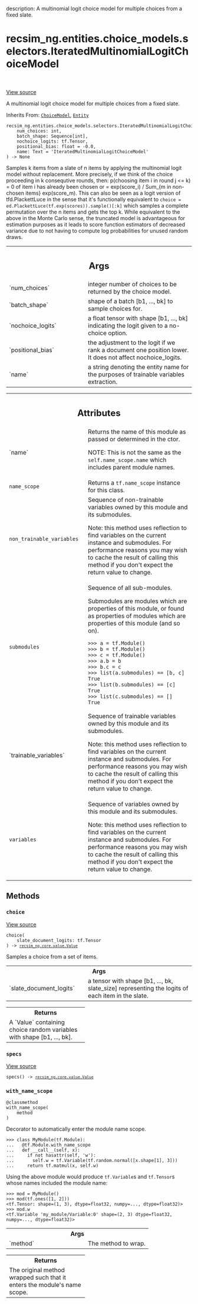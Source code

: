 description: A multinomial logit choice model for multiple choices from a fixed
slate.

<div itemscope itemtype="http://developers.google.com/ReferenceObject">
<meta itemprop="name" content="recsim_ng.entities.choice_models.selectors.IteratedMultinomialLogitChoiceModel" />
<meta itemprop="path" content="Stable" />
<meta itemprop="property" content="__init__"/>
<meta itemprop="property" content="choice"/>
<meta itemprop="property" content="specs"/>
<meta itemprop="property" content="with_name_scope"/>
</div>

# recsim_ng.entities.choice_models.selectors.IteratedMultinomialLogitChoiceModel

<!-- Insert buttons and diff -->

<table class="tfo-notebook-buttons tfo-api nocontent" align="left">

</table>

<a target="_blank" href="https://github.com/google-research/recsim_ng/tree/master/recsim_ng/entities/choice_models/selectors.py">View
source</a>

A multinomial logit choice model for multiple choices from a fixed slate.

Inherits From:
[`ChoiceModel`](../../../../recsim_ng/entities/choice_models/selectors/ChoiceModel.md),
[`Entity`](../../../../recsim_ng/lib/tensorflow/entity/Entity.md)

<pre class="devsite-click-to-copy prettyprint lang-py tfo-signature-link">
<code>recsim_ng.entities.choice_models.selectors.IteratedMultinomialLogitChoiceModel(
    num_choices: int,
    batch_shape: Sequence[int],
    nochoice_logits: tf.Tensor,
    positional_bias: float = -0.0,
    name: Text = &#x27;IteratedMultinomialLogitChoiceModel&#x27;
) -> None
</code></pre>

<!-- Placeholder for "Used in" -->

Samples k items from a slate of n items by applying the multinomial logit model
without replacement. More precisely, if we think of the choice proceeding in k
consequtive rounds, then: p(choosing item i in round j <= k) = 0 of item i has
already been chosen or = exp(score_i) / Sum_{m in non-chosen items}
exp(score_m). This can also be seen as a logit version of tfd.PlackettLuce in
the sense that it's functionally equivalent to `choice =
ed.PlackettLuce(tf.exp(scores)).sample()[:k]` which samples a complete
permutation over the n items and gets the top k. While equivalent to the above
in the Monte Carlo sense, the truncated model is advantageous for estimation
purposes as it leads to score function estimators of decreased variance due to
not having to compute log probabilities for unused random draws.

<!-- Tabular view -->
 <table class="responsive fixed orange">
<colgroup><col width="214px"><col></colgroup>
<tr><th colspan="2"><h2 class="add-link">Args</h2></th></tr>

<tr>
<td>
`num_choices`
</td>
<td>
integer number of choices to be returned by the choice model.
</td>
</tr><tr>
<td>
`batch_shape`
</td>
<td>
shape of a batch [b1, ..., bk] to sample choices for.
</td>
</tr><tr>
<td>
`nochoice_logits`
</td>
<td>
a float tensor with shape [b1, ..., bk] indicating the
logit given to a no-choice option.
</td>
</tr><tr>
<td>
`positional_bias`
</td>
<td>
the adjustment to the logit if we rank a document one
position lower. It does not affect nochoice_logits.
</td>
</tr><tr>
<td>
`name`
</td>
<td>
a string denoting the entity name for the purposes of trainable
variables extraction.
</td>
</tr>
</table>

<!-- Tabular view -->
 <table class="responsive fixed orange">
<colgroup><col width="214px"><col></colgroup>
<tr><th colspan="2"><h2 class="add-link">Attributes</h2></th></tr>

<tr> <td> `name` </td> <td> Returns the name of this module as passed or
determined in the ctor.

NOTE: This is not the same as the `self.name_scope.name` which includes parent
module names. </td> </tr><tr> <td> `name_scope` </td> <td> Returns a
`tf.name_scope` instance for this class. </td> </tr><tr> <td>
`non_trainable_variables` </td> <td> Sequence of non-trainable variables owned
by this module and its submodules.

Note: this method uses reflection to find variables on the current instance and
submodules. For performance reasons you may wish to cache the result of calling
this method if you don't expect the return value to change. </td> </tr><tr> <td>
`submodules` </td> <td> Sequence of all sub-modules.

Submodules are modules which are properties of this module, or found as
properties of modules which are properties of this module (and so on).

```
>>> a = tf.Module()
>>> b = tf.Module()
>>> c = tf.Module()
>>> a.b = b
>>> b.c = c
>>> list(a.submodules) == [b, c]
True
>>> list(b.submodules) == [c]
True
>>> list(c.submodules) == []
True
```

</td> </tr><tr> <td> `trainable_variables` </td> <td> Sequence of trainable
variables owned by this module and its submodules.

Note: this method uses reflection to find variables on the current instance and
submodules. For performance reasons you may wish to cache the result of calling
this method if you don't expect the return value to change. </td> </tr><tr> <td>
`variables` </td> <td> Sequence of variables owned by this module and its
submodules.

Note: this method uses reflection to find variables on the current instance
and submodules. For performance reasons you may wish to cache the result
of calling this method if you don't expect the return value to change.
</td>
</tr>
</table>

## Methods

<h3 id="choice"><code>choice</code></h3>

<a target="_blank" href="https://github.com/google-research/recsim_ng/tree/master/recsim_ng/entities/choice_models/selectors.py">View
source</a>

<pre class="devsite-click-to-copy prettyprint lang-py tfo-signature-link">
<code>choice(
    slate_document_logits: tf.Tensor
) -> <a href="../../../../recsim_ng/core/value/Value.md"><code>recsim_ng.core.value.Value</code></a>
</code></pre>

Samples a choice from a set of items.

<!-- Tabular view -->
 <table class="responsive fixed orange">
<colgroup><col width="214px"><col></colgroup>
<tr><th colspan="2">Args</th></tr>

<tr>
<td>
`slate_document_logits`
</td>
<td>
a tensor with shape [b1, ..., bk, slate_size]
representing the logits of each item in the slate.
</td>
</tr>
</table>

<!-- Tabular view -->
 <table class="responsive fixed orange">
<colgroup><col width="214px"><col></colgroup>
<tr><th colspan="2">Returns</th></tr>
<tr class="alt">
<td colspan="2">
A `Value` containing choice random variables with shape [b1, ..., bk].
</td>
</tr>

</table>

<h3 id="specs"><code>specs</code></h3>

<a target="_blank" href="https://github.com/google-research/recsim_ng/tree/master/recsim_ng/entities/choice_models/selectors.py">View
source</a>

<pre class="devsite-click-to-copy prettyprint lang-py tfo-signature-link">
<code>specs() -> <a href="../../../../recsim_ng/core/value/Value.md"><code>recsim_ng.core.value.Value</code></a>
</code></pre>

<h3 id="with_name_scope"><code>with_name_scope</code></h3>

<pre class="devsite-click-to-copy prettyprint lang-py tfo-signature-link">
<code>@classmethod</code>
<code>with_name_scope(
    method
)
</code></pre>

Decorator to automatically enter the module name scope.

```
>>> class MyModule(tf.Module):
...   @tf.Module.with_name_scope
...   def __call__(self, x):
...     if not hasattr(self, 'w'):
...       self.w = tf.Variable(tf.random.normal([x.shape[1], 3]))
...     return tf.matmul(x, self.w)
```

Using the above module would produce `tf.Variable`s and `tf.Tensor`s whose names
included the module name:

```
>>> mod = MyModule()
>>> mod(tf.ones([1, 2]))
<tf.Tensor: shape=(1, 3), dtype=float32, numpy=..., dtype=float32)>
>>> mod.w
<tf.Variable 'my_module/Variable:0' shape=(2, 3) dtype=float32,
numpy=..., dtype=float32)>
```

<!-- Tabular view -->
 <table class="responsive fixed orange">
<colgroup><col width="214px"><col></colgroup>
<tr><th colspan="2">Args</th></tr>

<tr>
<td>
`method`
</td>
<td>
The method to wrap.
</td>
</tr>
</table>

<!-- Tabular view -->
 <table class="responsive fixed orange">
<colgroup><col width="214px"><col></colgroup>
<tr><th colspan="2">Returns</th></tr>
<tr class="alt">
<td colspan="2">
The original method wrapped such that it enters the module's name scope.
</td>
</tr>

</table>
